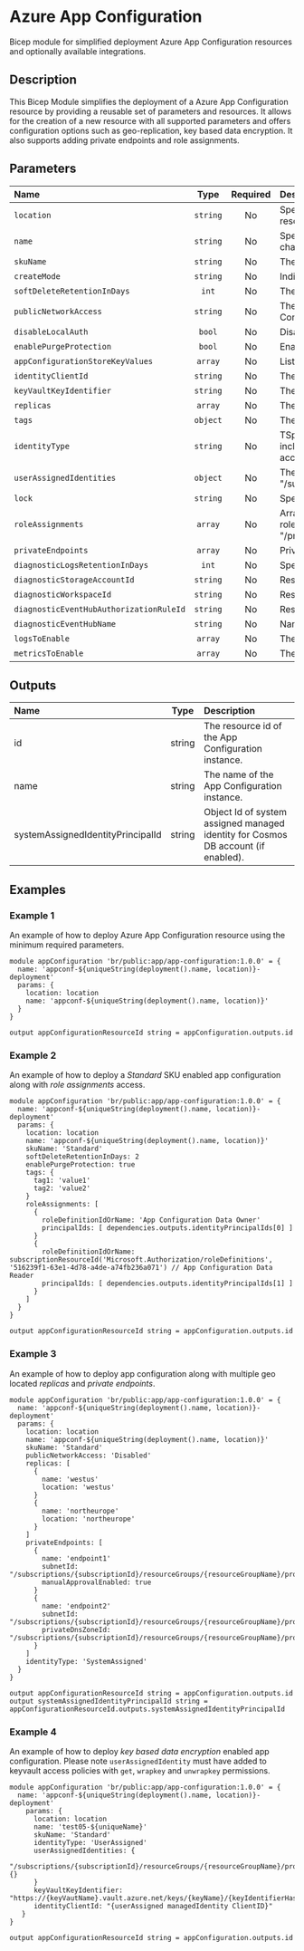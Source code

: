 # Azure App Configuration

Bicep module for simplified deployment Azure App Configuration resources and optionally available integrations.

## Description

This Bicep Module simplifies the deployment of a Azure App Configuration resource by providing a reusable set of parameters and resources. It allows for the creation of a new resource with all supported parameters and offers configuration options such as geo-replication,  key based data encryption. It also supports adding private endpoints and role assignments.

## Parameters

| Name                                    | Type     | Required | Description                                                                                                                                                                                                                                                                                                                                                                                  |
| :-------------------------------------- | :------: | :------: | :------------------------------------------------------------------------------------------------------------------------------------------------------------------------------------------------------------------------------------------------------------------------------------------------------------------------------------------------------------------------------------------- |
| `location`                              | `string` | No       | Specifies the supported Azure location where the resource exists. Changing this forces a new resource to be created.. Default is the location of the resource group.                                                                                                                                                                                                                         |
| `name`                                  | `string` | No       | Specifies the name of the App Configuration instance. Changing this forces a new resource to be created. It must me unique across Azure. Valid characters: Alphanumerics,underscores, and hyphens.                                                                                                                                                                                           |
| `skuName`                               | `string` | No       | The SKU name of the configuration store.                                                                                                                                                                                                                                                                                                                                                     |
| `createMode`                            | `string` | No       | Indicates whether the configuration store need to be recovered.                                                                                                                                                                                                                                                                                                                              |
| `softDeleteRetentionInDays`             | `int`    | No       | The amount of time in days that the configuration store will be retained when it is soft deleted.  This field only works for "Standard" sku.                                                                                                                                                                                                                                                 |
| `publicNetworkAccess`                   | `string` | No       | The Public Network Access setting of the App Configuration store. When Disabled, only requests from Private Endpoints can access the App Configuration store.                                                                                                                                                                                                                                |
| `disableLocalAuth`                      | `bool`   | No       | Disables all authentication methods other than AAD authentication.                                                                                                                                                                                                                                                                                                                           |
| `enablePurgeProtection`                 | `bool`   | No       | Enables the purge protection feature for the configuration store.  This field only works for "Standard" sku.                                                                                                                                                                                                                                                                                 |
| `appConfigurationStoreKeyValues`        | `array`  | No       | List of key-value pair to add in the appConfiguration                                                                                                                                                                                                                                                                                                                                        |
| `identityClientId`                      | `string` | No       | The client id of the identity which will be used to access key vault.                                                                                                                                                                                                                                                                                                                        |
| `keyVaultKeyIdentifier`                 | `string` | No       | The resource URI of the key vault key used to encrypt the data in the configuration store.                                                                                                                                                                                                                                                                                                   |
| `replicas`                              | `array`  | No       | The list of replicas for the configuration store with "name" and "location" parameters.                                                                                                                                                                                                                                                                                                      |
| `tags`                                  | `object` | No       | The key-value pair tags to associate with the resource.                                                                                                                                                                                                                                                                                                                                      |
| `identityType`                          | `string` | No       | TSpecifies the type of Managed Service Identity that should be configured on this App Configuration. The type "SystemAssigned, UserAssigned" includes both an implicitly created identity and a set of user-assigned identities. The type "None" will remove any identities from the Cosmos DB account.                                                                                      |
| `userAssignedIdentities`                | `object` | No       | The list of user-assigned managed identities. The user identity dictionary key references will be ARM resource ids in the form: "/subscriptions/{subscriptionId}/resourceGroups/{resourceGroupName}/providers/Microsoft.ManagedIdentity/userAssignedIdentities/{identityName}"                                                                                                               |
| `lock`                                  | `string` | No       | Specify the type of lock on Cosmos DB account resource.                                                                                                                                                                                                                                                                                                                                      |
| `roleAssignments`                       | `array`  | No       | Array of role assignment objects that contain the "roleDefinitionIdOrName" and "principalId" to define RBAC role assignments on this resource. In the roleDefinitionIdOrName attribute, provide either the display name of the role definition, or its fully qualified ID in the following format: "/providers/Microsoft.Authorization/roleDefinitions/c2f4ef07-c644-48eb-af81-4b1b4947fb11" |
| `privateEndpoints`                      | `array`  | No       | Private Endpoints that should be created for Azure Cosmos DB account.                                                                                                                                                                                                                                                                                                                        |
| `diagnosticLogsRetentionInDays`         | `int`    | No       | Specifies the number of days that logs will be kept for; a value of 0 will retain data indefinitely.                                                                                                                                                                                                                                                                                         |
| `diagnosticStorageAccountId`            | `string` | No       | Resource ID of the diagnostic storage account.                                                                                                                                                                                                                                                                                                                                               |
| `diagnosticWorkspaceId`                 | `string` | No       | Resource ID of the diagnostic log analytics workspace.                                                                                                                                                                                                                                                                                                                                       |
| `diagnosticEventHubAuthorizationRuleId` | `string` | No       | Resource ID of the diagnostic event hub authorization rule for the Event Hubs namespace in which the event hub should be created or streamed to.                                                                                                                                                                                                                                             |
| `diagnosticEventHubName`                | `string` | No       | Name of the diagnostic event hub within the namespace to which logs are streamed. Without this, an event hub is created for each log category.                                                                                                                                                                                                                                               |
| `logsToEnable`                          | `array`  | No       | The name of logs that will be streamed.                                                                                                                                                                                                                                                                                                                                                      |
| `metricsToEnable`                       | `array`  | No       | The name of metrics that will be streamed.                                                                                                                                                                                                                                                                                                                                                   |

## Outputs

| Name                              | Type   | Description                                                                       |
| :-------------------------------- | :----: | :-------------------------------------------------------------------------------- |
| id                                | string | The resource id of the App Configuration instance.                                |
| name                              | string | The name of the App Configuration instance.                                       |
| systemAssignedIdentityPrincipalId | string | Object Id of system assigned managed identity for Cosmos DB account (if enabled). |

## Examples

### Example 1

An example of how to deploy Azure App Configuration resource using the minimum required parameters.

```bicep
module appConfiguration 'br/public:app/app-configuration:1.0.0' = {
  name: 'appconf-${uniqueString(deployment().name, location)}-deployment'
  params: {
    location: location
    name: 'appconf-${uniqueString(deployment().name, location)}'
  }
}

output appConfigurationResourceId string = appConfiguration.outputs.id
```

### Example 2

An example of how to deploy a _Standard_ SKU enabled app configuration along with _role assignments_ access.

```bicep
module appConfiguration 'br/public:app/app-configuration:1.0.0' = {
  name: 'appconf-${uniqueString(deployment().name, location)}-deployment'
  params: {
    location: location
    name: 'appconf-${uniqueString(deployment().name, location)}'
    skuName: 'Standard'
    softDeleteRetentionInDays: 2
    enablePurgeProtection: true
    tags: {
      tag1: 'value1'
      tag2: 'value2'
    }
    roleAssignments: [
      {
        roleDefinitionIdOrName: 'App Configuration Data Owner'
        principalIds: [ dependencies.outputs.identityPrincipalIds[0] ]
      }
      {
        roleDefinitionIdOrName: subscriptionResourceId('Microsoft.Authorization/roleDefinitions', '516239f1-63e1-4d78-a4de-a74fb236a071') // App Configuration Data Reader
        principalIds: [ dependencies.outputs.identityPrincipalIds[1] ]
      }
    ]
  }
}

output appConfigurationResourceId string = appConfiguration.outputs.id
```

### Example 3

An example of how to deploy app configuration along with multiple geo located _replicas_ and _private endpoints_.

```bicep
module appConfiguration 'br/public:app/app-configuration:1.0.0' = {
  name: 'appconf-${uniqueString(deployment().name, location)}-deployment'
  params: {
    location: location
    name: 'appconf-${uniqueString(deployment().name, location)}'
    skuName: 'Standard'
    publicNetworkAccess: 'Disabled'
    replicas: [
      {
        name: 'westus'
        location: 'westus'
      }
      {
        name: 'northeurope'
        location: 'northeurope'
      }
    ]
    privateEndpoints: [
      {
        name: 'endpoint1'
        subnetId: "/subscriptions/{subscriptionId}/resourceGroups/{resourceGroupName}/providers/Microsoft.Network/virtualNetworks/{virtualNetworkName}/subnets/{subnetName}"
        manualApprovalEnabled: true
      }
      {
        name: 'endpoint2'
        subnetId: "/subscriptions/{subscriptionId}/resourceGroups/{resourceGroupName}/providers/Microsoft.Network/virtualNetworks/{virtualNetworkName}/subnets/{subnetName}"
        privateDnsZoneId: "/subscriptions/{subscriptionId}/resourceGroups/{resourceGroupName}/providers/Microsoft.Network/privateDnsZones/{privateDnsZoneName}"
      }
    ]
    identityType: 'SystemAssigned'
  }
}

output appConfigurationResourceId string = appConfiguration.outputs.id
output systemAssignedIdentityPrincipalId string = appConfigurationResourceId.outputs.systemAssignedIdentityPrincipalId
```

### Example 4

An example of how to deploy _key based data encryption_ enabled app configuration. Please note `userAssignedIdentity` must have added to keyvault access policies with `get`, `wrapkey` and `unwrapkey` permissions.

```bicep
module appConfiguration 'br/public:app/app-configuration:1.0.0' = {
  name: 'appconf-${uniqueString(deployment().name, location)}-deployment'
    params: {
      location: location
      name: 'test05-${uniqueName}'
      skuName: 'Standard'
      identityType: 'UserAssigned'
      userAssignedIdentities: {
        "/subscriptions/{subscriptionId}/resourceGroups/{resourceGroupName}/providers/Microsoft.ManagedIdentity/userAssignedIdentities/{managedIdentityName}": {}
      }
      keyVaultKeyIdentifier: "https://{keyVautName}.vault.azure.net/keys/{keyName}/{keyIdentifierHash}"
      identityClientId: "{userAssigned managedIdentity ClientID}"
   }
}

output appConfigurationResourceId string = appConfiguration.outputs.id
```